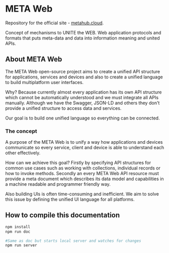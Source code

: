 # META Web

Repository for the official site - [metahub.cloud](http://metahub.cloud/).

Concept of mechanisms to UNITE the WEB. Web application protocols and formats that puts meta-data and data into information meaning and united APIs.

## About META Web

The META Web open-source project aims to create a unified API structure for applications, services and devices and also to create a unified language to build multiplatform user interfaces.

Why? Because currently almost every application has its own API structure which cannot be automatically understood and we must integrate all APIs manually. Although we have the Swagger, JSON-LD and others they don't provide a unified structure to access data and services.

Our goal is to build one unified language so everything can be connected.

### The concept

A purpose of the META Web is to unify a way how applications and devices communicate so every service, client and device is able to understand each other effectively.

How can we achieve this goal? Firstly by specifying API structures for common use cases such as working with collections, individual records or how to invoke methods. Secondly an every META Web API resource must provide a meta document which describes its data model and capabilities in a machine readable and programmer friendly way.

Also building UIs is often time-consuming and inefficient. We aim to solve this issue by defining the unified UI language for all platforms.

## How to compile this documentation
```bash
npm install
npm run doc

#Same as doc but starts local server and watches for changes
npm run server
```
